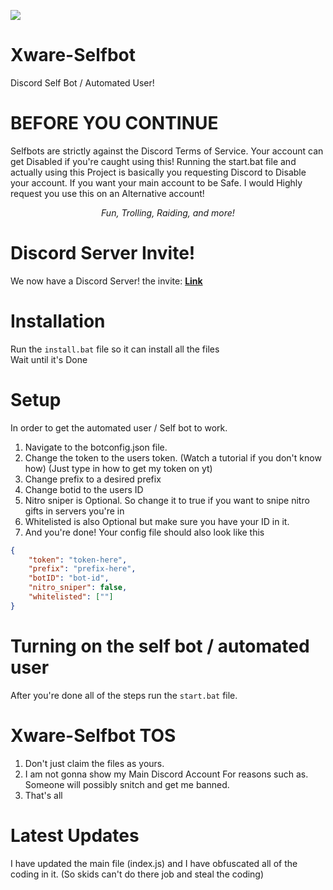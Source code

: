 ![](https://cdn.discordapp.com/attachments/782866268101017610/784386225393631243/asd.png)

# Xware-Selfbot
Discord Self Bot / Automated User!


# BEFORE YOU CONTINUE
Selfbots are strictly against the Discord Terms of Service. Your account can get Disabled if you're caught using this!
Running the start.bat file and actually using this Project is basically you requesting Discord to Disable your account.
If you want your main account to be Safe. I would Highly request you use this on an Alternative account!
<div align="center">
      <p><i><v>Fun, Trolling, Raiding, and more! </b></i></p>
      </div>
      
# Discord Server Invite!
We now have a Discord Server! the invite: **[Link](https://discord.gg/uBHNqbeFcH)**

# Installation

Run the `install.bat` file so it can install all the files\
Wait until it's Done
# Setup
In order to get the automated user / Self bot to work.
1. Navigate to the botconfig.json file.
2. Change the token to the users token. (Watch a tutorial if you don't know how) (Just type in how to get my token on yt)
3. Change prefix to a desired prefix
4. Change botid to the users ID
5. Nitro sniper is Optional. So change it to true if you want to snipe nitro gifts in servers you're in
6. Whitelisted is also Optional but make sure you have your ID in it.
7. And you're done!
Your config file should also look like this
```json
{
    "token": "token-here",
    "prefix": "prefix-here",
    "botID": "bot-id",
    "nitro_sniper": false,
    "whitelisted": [""]
}
```


# Turning on the self bot / automated user
After you're done all of the steps run the `start.bat` file.

# Xware-Selfbot TOS
1. Don't just claim the files as yours.
2. I am not gonna show my Main Discord Account For reasons such as. Someone will possibly snitch and get me banned.
2. That's all

# Latest Updates
I have updated the main file (index.js) and I have obfuscated all of the coding in it. (So skids can't do there job and steal the coding)